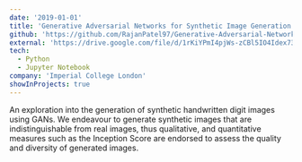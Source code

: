 ```yaml
---
date: '2019-01-01'
title: 'Generative Adversarial Networks for Synthetic Image Generation'
github: 'https://github.com/RajanPatel97/Generative-Adversarial-Networks-for-Synthetic-Image-Generation'
external: 'https://drive.google.com/file/d/1rKiYPmI4pjWs-zCBl5IO4Idex73BtbpI/view?usp=sharing'
tech:
  - Python
  - Jupyter Notebook
company: 'Imperial College London'
showInProjects: true
---
```


An exploration into the generation of synthetic handwritten digit images using GANs. We endeavour to generate synthetic images that are indistinguishable from real images, thus qualitative, and quantitative measures such as the Inception Score are endorsed to assess the quality and diversity of generated images.
